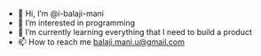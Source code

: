 - 👋 Hi, I’m @i-balaji-mani
- 👀 I’m interested in programming
- 🌱 I’m currently learning everything that I need to build a product
- 📫 How to reach me balaji.mani.u@gmail.com

<!---
i-balaji-mani/i-balaji-mani is a ✨ special ✨ repository because its `README.md` (this file) appears on your GitHub profile.
You can click the Preview link to take a look at your changes.
--->
